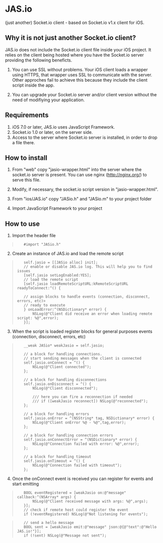 JAS.io
======
(just another) Socket.io client - based on Socket.io v1.x client for iOS.

Why it is not just another Socket.io client?
--------------------------------------------

JAS.io does not include the Socket.io client file inside your iOS project. It relies on the client being hosted where you have the Socket.io server providing the following beneficts.

1) You can use SSL without problems. Your iOS client loads a wrapper using HTTPS, that wrapper uses SSL to communicate with the server. Other approches fail to achieve this because they include the client script inside the app.

2) You can upgrade your Socket.io server and/or client version without the need of modifiying your application.


Requirements
------------

1) iOS 7.0 or later, JAS.io uses JavaScript Framework.
2) Socket.io 1.0 or later, on the server side.
3) Access to the server where Socket.io server is installed, in order to drop a file there.

How to install
--------------

1) From "web" copy "jasio-wrapper.html" into the server where the socket.io server is present. You can use nginx (http://nginx.org/) to serve this file.

2) Modify, if necessary, the socket.io script version in "jasio-wrapper.html".

>   <script src="https://cdn.socket.io/socket.io-1.1.0.js"></script>


3) From "ios/JAS.io" copy "JASio.h" and "JASio.m" to your project folder

4) Import JavaScript Framework to your project

How to use
----------

1) Import the header file

>        #import "JASio.h"

2) Create an instance of JAS.io and load the remote script

>        self.jasio = [[JASio alloc] init];
>        // enable or disable JAS.io log. This will help you to find issues
>        [self.jasio setLogEnabled:YES];
>        // load the remote script
>        [self.jasio loadRemoteScriptURL:kRemoteScriptURL readyToConnect:^() {
>           
>        // assign blocks to handle events (connection, disconnect, errors, etc)>                       
>        // ready to execute
>        } onLoadError:^(NSDictionary* error) {
>            NSLog(@"Client did receive an error when loading remote script: %@",error);
>        }];

3) When the script is loaded register blocks for general purposes events (connection, disconnect, errors, etc)

>        __weak JASio* weakJasio = self.jasio;
>            
>        // a block for handling connections.
>        // start sending messages when the client is connected
>        self.jasio.onConnect = ^() {
>            NSLog(@"Client connected");
>        };
>           
>        // a block for handling disconnections
>        self.jasio.onDisconnect = ^() {
>            NSLog(@"Client disconnected");
>                
>            /// here you can fire a reconnection if needed
>            /// if ([weakJasio reconnect]) NSLog(@"reconnected");
>        };
>               
>        // a block for handling errors
>        self.jasio.onError = ^(NSString* tag, NSDictionary* error) {
>            NSLog(@"Client onError %@ - %@",tag,error);
>        };
>                
>        // a block for handling connection errors
>        self.jasio.onConnectError = ^(NSDictionary* error) {
>            NSLog(@"Connection failed with error: %@",error);
>        };
>                
>        // a block for handling timeout
>        self.jasio.onTimeout = ^() {
>            NSLog(@"Connection failed with timeout");
>        };
           
4) Once the onConnect event is received you can register for events and start emitting

>        BOOL eventRegistered = [weakJasio on:@"message" callback:^(NSArray* args) {
>            NSLog(@"Client received message with args: %@",args);
>        }];
>        // check if remote host could register the event
>        if (!eventRegistered) NSLog(@"Not listening for events");

>        // send a hello message
>        BOOL sent = [weakJasio emit:@"message" json:@{@"text":@"Hello JAS.io!"}];
>        if (!sent) NSLog(@"Message not sent");

